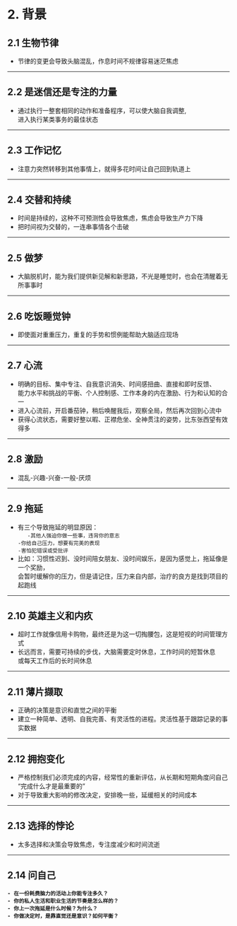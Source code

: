 # 2. 背景

## 2.1 生物节律
- 节律的变更会导致头脑混乱，作息时间不规律容易迷茫焦虑
***
## 2.2 是迷信还是专注的力量
- 通过执行一整套相同的动作和准备程序，可以使大脑自我调整,<br>进入执行某类事务的最佳状态 
***
## 2.3 工作记忆
- 注意力突然转移到其他事情上，就得多花时间让自己回到轨道上
***
## 2.4 交替和持续
- 时间是持续的，这种不可预测性会导致焦虑，焦虑会导致生产力下降
- 把时间视为交替的，一连串事情各个击破  
***
## 2.5 做梦
- 大脑脱机时，能为我们提供新见解和新思路，不光是睡觉时，也会在清醒着无所事事时  
***
## 2.6 吃饭睡觉钟
- 即使面对重重压力，重复的手势和惯例能帮助大脑适应现场
***
## 2.7 心流
- 明确的目标、集中专注、自我意识消失、时间感扭曲、直接和即时反馈、<br>能力水平和挑战的平衡、个人控制感、工作本身的内在激励、行为和认知的合一
- 进入心流前，开启番茄钟，稍后唤醒我后，观察全局，然后再次回到心流中
- 获得心流状态，需要好整以暇、正襟危坐、全神贯注的姿势，比东张西望有效得多  
***
## 2.8 激励
- 混乱-兴趣-兴奋-一般-厌烦
***
## 2.9 拖延
- 有三个导致拖延的明显原因：  
`	-其他人强迫你做一些事，违背你的意志`  
	`-你给自己压力，想要有完美的表现`  
	`-害怕犯错误或受批评`  
- 比如：习惯性迟到、没时间陪女朋友、没时间娱乐，是因为感觉上，拖延像是一个奖励，  
会暂时缓解你的压力，但是请记住，压力来自内部，治疗的良方是找到项目的起跑线
***
## 2.10 英雄主义和内疚
- 超时工作就像信用卡购物，最终还是为这一切掏腰包，这是短视的时间管理方式  
- 长远而言，需要可持续的步伐，大脑需要定时休息，工作时间的短暂休息  
或每天工作后的长时间休息
***
## 2.11 薄片撷取
- 正确的决策是意识和直觉之间的平衡
- 建立一种简单、透明、自我完善、有灵活性的进程。灵活性基于跟踪记录的事实数据
***
## 2.12 拥抱变化
- 严格控制我们必须完成的内容，经常性的重新评估，从长期和短期角度问自己  
“完成什么才是最重要的”  
- 对于导致重大影响的修改决定，安排晚一些，延缓相关的时间成本  
***
## 2.13 选择的悖论
- 太多选择和决策会导致焦虑，专注度减少和时间流逝  
***
## 2.14 问自己
**`- 在一份耗费脑力的活动上你能专注多久？`  
`- 你的私人生活和职业生活的节奏是怎么样的？`  
`- 你上一次拖延是什么时候？为什么？`  
`- 你做决定时，是靠直觉还是意识？如何平衡？`**

